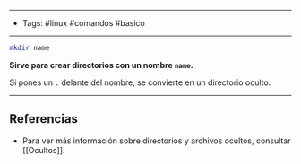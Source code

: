 -------
- Tags: #linux #comandos #basico
------

```BASH
mkdir name
```

**Sirve para crear directorios con un nombre `name`.**

Si pones un `.` delante del nombre, se convierte en un directorio oculto.


---
## Referencias

- Para ver más información sobre directorios y archivos ocultos, consultar [[Ocultos]].